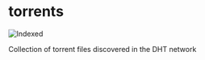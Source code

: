 torrents 
========
![Indexed](https://img.shields.io/badge/indexed-140376-blue)

Collection of torrent files discovered in the DHT network
